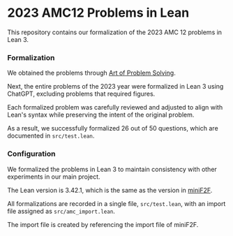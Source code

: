 # 2023 AMC12 Problems in Lean
This repository contains our formalization of the 2023 AMC 12 problems in Lean 3.

### Formalization
We obtained the problems through [Art of Problem Solving](https://artofproblemsolving.com/wiki/index.php/AMC_12_Problems_and_Solutions).

Next, the entire problems of the 2023 year were formalized in Lean 3 using ChatGPT, excluding problems that required figures.

Each formalized problem was carefully reviewed and adjusted to align with Lean's syntax while preserving the intent of the original problem.

As a result, we successfully formalized 26 out of 50 questions, which are documented in `src/test.lean`.

### Configuration
We formalized the problems in Lean 3 to maintain consistency with other experiments in our main project.

The Lean version is 3.42.1, which is the same as the version in [miniF2F](https://github.com/openai/miniF2F).

All formalizations are recorded in a single file, `src/test.lean`, with an import file assigned as `src/amc_import.lean`.

The import file is created by referencing the import file of miniF2F.
